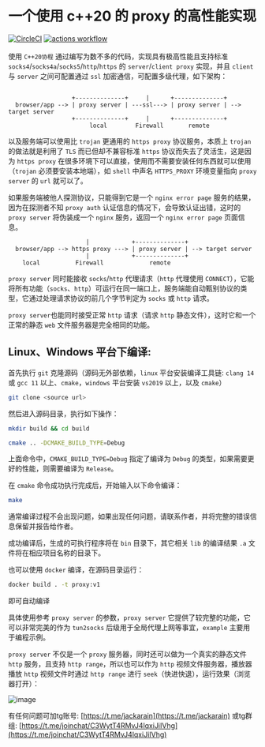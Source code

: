 # 一个使用 c++20 的 proxy 的高性能实现

[![CircleCI](https://dl.circleci.com/status-badge/img/gh/Jackarain/proxy/tree/master.svg?style=shield)](https://dl.circleci.com/status-badge/redirect/gh/Jackarain/proxy/tree/master)
[![actions workflow](https://github.com/jackarain/proxy/actions/workflows/Build.yml/badge.svg)](https://github.com/Jackarain/proxy/actions)
\
\
使用 `C++20协程` 通过编写为数不多的代码，实现具有极高性能且支持标准 `socks4`/`socks4a`/`socks5`/`http`/`https` 的 `server`/`client proxy` 实现，并且 `client` 与 `server` 之间可配置通过 `ssl` 加密通信，可配置多级代理，如下架构：

```

                  +--------------+     |      +--------------+
  browser/app --> | proxy server | ---ssl---> | proxy server | --> target server
                  +--------------+     |      +--------------+
                       local        Firewall       remote
```

以及服务端可以使用比 `trojan` 更通用的 `https proxy` 协议服务，本质上 `trojan` 的做法就是利用了 `TLS` 而已但却不兼容标准 `https` 协议而失去了灵活生，这是因为 `https proxy` 在很多环境下可以直接，使用而不需要安装任何东西就可以使用（`trojan` 必须要安装本地端），如 `shell` 中声名 `HTTPS_PROXY` 环境变量指向 `proxy server` 的 `url` 就可以了。

如果服务端被他人探测协议，只能得到它是一个 `nginx error page` 服务的结果，因为在探测者不知 `proxy auth` 认证信息的情况下，会导致认证出错，这时的 `proxy server` 将伪装成一个 `nginx` 服务，返回一个 `nginx error page` 页面信息。

```
                      |            +--------------+
  browser/app --> https proxy ---> | proxy server | --> target server
                      |            +--------------+
    local          Firewall             remote
```

`proxy server` 同时能接收 `socks`/`http` 代理请求（`http` 代理使用 `CONNECT`），它能将所有功能（`socks`、`http`）可运行在同一端口上，服务端能自动甄别协议的类型，它通过处理请求协议的前几个字节判定为 `socks` 或 `http` 请求。

`proxy server`也能同时接受正常 `http` 请求（请求 `http` 静态文件），这时它和一个正常的静态 `web` 文件服务器是完全相同的功能。

## Linux、Windows 平台下编译:

首先执行 `git` 克隆源码（源码无外部依赖，`linux` 平台安装编译工具链: `clang 14` 或 `gcc 11` 以上、`cmake`，`windows` 平台安装 `vs2019` 以上，以及 `cmake`）

```bash
git clone <source url>
```

然后进入源码目录，执行如下操作：

```bash
mkdir build && cd build
```

```bash
cmake .. -DCMAKE_BUILD_TYPE=Debug
```

上面命令中，`CMAKE_BUILD_TYPE=Debug` 指定了编译为 `Debug` 的类型，如果需要更好的性能，则需要编译为 `Release`。

在 `cmake` 命令成功执行完成后，开始输入以下命令编译：

```bash
make
```

通常编译过程不会出现问题，如果出现任何问题，请联系作者，并将完整的错误信息保留并报告给作者。

成功编译后，生成的可执行程序将在 `bin` 目录下，其它相关 `lib` 的编译结果 `.a` 文件将在相应项目名称的目录下。

也可以使用 `docker` 编译，在源码目录运行：

```bash
docker build . -t proxy:v1
```

即可自动编译

具体使用参考 `proxy server` 的参数，`proxy server` 它提供了较完整的功能，它可以非常完美的作为 `tun2socks` 后级用于全局代理上网等事宜，`example` 主要用于编程示例。

`proxy server` 不仅是一个 `proxy` 服务器，同时还可以做为一个真实的静态文件 `http` 服务，且支持 `http range`，所以也可以作为 `http` 视频文件服务器，播放器播放 `http` 视频文件时通过 `http range` 进行 `seek`（快进快退），运行效果（浏览器打开）：

![image](https://user-images.githubusercontent.com/378220/211153949-74a84038-f899-4e48-99c7-bd6af6bef82d.png)

有任何问题可加tg账号: [https://t.me/jackarain](https://t.me/jackarain) 或tg群组: [https://t.me/joinchat/C3WytT4RMvJ4lqxiJiIVhg](https://t.me/joinchat/C3WytT4RMvJ4lqxiJiIVhg)
